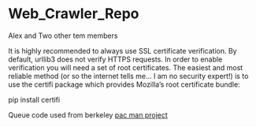# Web_Crawler_Repo


Alex
and
Two other tem members

It is highly recommended to always use SSL certificate verification. 
By default, urllib3 does not verify HTTPS requests.
In order to enable verification you will need a set of root certificates. 
The easiest and most reliable method (or so the internet tells me... I am no security expert!) is to use the certifi package which provides Mozilla’s root certificate bundle:

pip install certifi

Queue code used from berkeley [pac man project](http://ai.berkeley.edu/project_overview.html)
